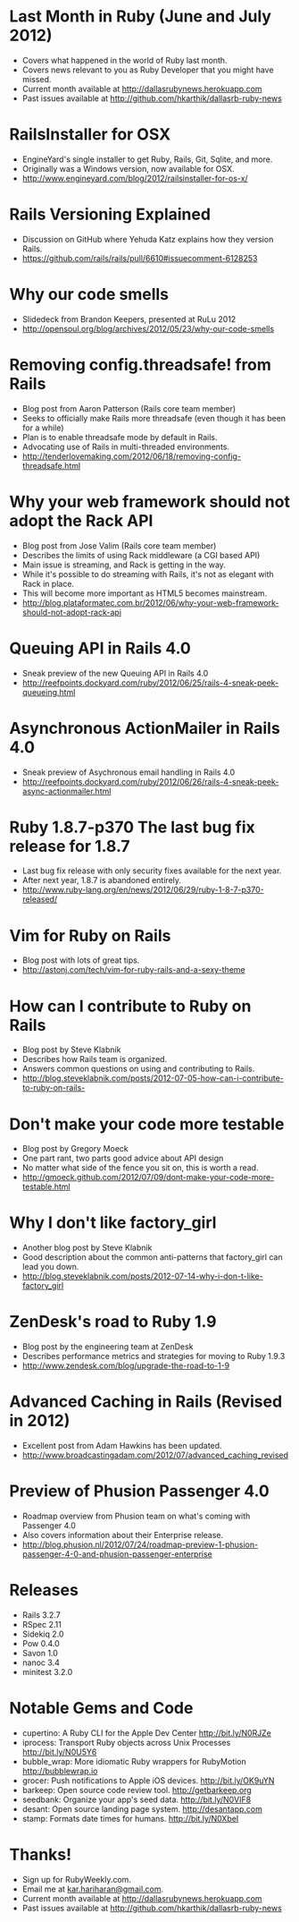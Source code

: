 # Last Month in Ruby (June and July 2012)
* Covers what happened in the world of Ruby last month.
* Covers news relevant to you as Ruby Developer that you might have missed.
* Current month available at http://dallasrubynews.herokuapp.com
* Past issues available at http://github.com/hkarthik/dallasrb-ruby-news

# RailsInstaller for OSX
* EngineYard's single installer to get Ruby, Rails, Git, Sqlite, and more.
* Originally was a Windows version, now available for OSX.
* http://www.engineyard.com/blog/2012/railsinstaller-for-os-x/

# Rails Versioning Explained
* Discussion on GitHub where Yehuda Katz explains how they version Rails.
* https://github.com/rails/rails/pull/6610#issuecomment-6128253

# Why our code smells
* Slidedeck from Brandon Keepers, presented at RuLu 2012
* http://opensoul.org/blog/archives/2012/05/23/why-our-code-smells

# Removing config.threadsafe! from Rails
* Blog post from Aaron Patterson (Rails core team member)
* Seeks to officially make Rails more threadsafe (even though it has been for a while)
* Plan is to enable threadsafe mode by default in Rails.
* Advocating use of Rails in multi-threaded environments.
* http://tenderlovemaking.com/2012/06/18/removing-config-threadsafe.html

# Why your web framework should not adopt the Rack API
* Blog post from Jose Valim (Rails core team member)
* Describes the limits of using Rack middleware (a CGI based API)
* Main issue is streaming, and Rack is getting in the way.
* While it's possible to do streaming with Rails, it's not as elegant with Rack in place.
* This will become more important as HTML5 becomes mainstream.
* http://blog.plataformatec.com.br/2012/06/why-your-web-framework-should-not-adopt-rack-api

# Queuing API in Rails 4.0
* Sneak preview of the new Queuing API in Rails 4.0
* http://reefpoints.dockyard.com/ruby/2012/06/25/rails-4-sneak-peek-queueing.html

# Asynchronous ActionMailer in Rails 4.0
* Sneak preview of Asychronous email handling in Rails 4.0
* http://reefpoints.dockyard.com/ruby/2012/06/26/rails-4-sneak-peek-async-actionmailer.html

# Ruby 1.8.7-p370 The last bug fix release for 1.8.7
* Last bug fix release with only security fixes available for the next year.
* After next year, 1.8.7 is abandoned entirely.
* http://www.ruby-lang.org/en/news/2012/06/29/ruby-1-8-7-p370-released/

# Vim for Ruby on Rails
* Blog post with lots of great tips.
* http://astonj.com/tech/vim-for-ruby-rails-and-a-sexy-theme

# How can I contribute to Ruby on Rails
* Blog post by Steve Klabnik
* Describes how Rails team is organized.
* Answers common questions on using and contributing to Rails.
* http://blog.steveklabnik.com/posts/2012-07-05-how-can-i-contribute-to-ruby-on-rails-

# Don't make your code more testable
* Blog post by Gregory Moeck
* One part rant, two parts good advice about API design
* No matter what side of the fence you sit on, this is worth a read.
* http://gmoeck.github.com/2012/07/09/dont-make-your-code-more-testable.html

# Why I don't like factory_girl
* Another blog post by Steve Klabnik
* Good description about the common anti-patterns that factory_girl can lead you down.
* http://blog.steveklabnik.com/posts/2012-07-14-why-i-don-t-like-factory_girl

# ZenDesk's road to Ruby 1.9
* Blog post by the engineering team at ZenDesk
* Describes performance metrics and strategies for moving to Ruby 1.9.3
* http://www.zendesk.com/blog/upgrade-the-road-to-1-9

# Advanced Caching in Rails (Revised in 2012)
* Excellent post from Adam Hawkins has been updated.
* http://www.broadcastingadam.com/2012/07/advanced_caching_revised

# Preview of Phusion Passenger 4.0
* Roadmap overview from Phusion team on what's coming with Passenger 4.0
* Also covers information about their Enterprise release.
* http://blog.phusion.nl/2012/07/24/roadmap-preview-1-phusion-passenger-4-0-and-phusion-passenger-enterprise 

# Releases
* Rails 3.2.7
* RSpec 2.11
* Sidekiq 2.0
* Pow 0.4.0
* Savon 1.0
* nanoc 3.4
* minitest 3.2.0

# Notable Gems and Code
* cupertino: A Ruby CLI for the Apple Dev Center http://bit.ly/N0RJZe
* iprocess: Transport Ruby objects across Unix Processes http://bit.ly/N0U5Y6
* bubble_wrap: More idiomatic Ruby wrappers for RubyMotion http://bubblewrap.io
* grocer: Push notifications to Apple iOS devices. http://bit.ly/OK9uYN
* barkeep: Open source code review tool. http://getbarkeep.org
* seedbank: Organize your app's seed data. http://bit.ly/N0VIF8
* desant: Open source landing page system. http://desantapp.com
* stamp: Formats date times for humans. http://bit.ly/N0XbeI


# Thanks!
* Sign up for RubyWeekly.com.
* Email me at kar.hariharan@gmail.com.
* Current month available at http://dallasrubynews.herokuapp.com
* Past issues available at http://github.com/hkarthik/dallasrb-ruby-news
